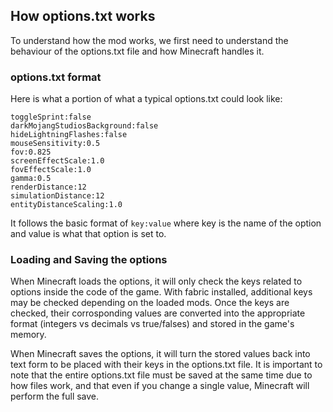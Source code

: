 
## How options.txt works
To understand how the mod works, we first need to understand the behaviour of the options.txt file and how Minecraft handles it.

### options.txt format
Here is what a portion of what a typical options.txt could look like:
```
toggleSprint:false
darkMojangStudiosBackground:false
hideLightningFlashes:false
mouseSensitivity:0.5
fov:0.825
screenEffectScale:1.0
fovEffectScale:1.0
gamma:0.5
renderDistance:12
simulationDistance:12
entityDistanceScaling:1.0
```
It follows the basic format of `key:value` where key is the name of the option and value is what that option is set to.

### Loading and Saving the options
When Minecraft loads the options, it will only check the keys related to options inside the code of the game.
With fabric installed, additional keys may be checked depending on the loaded mods.
Once the keys are checked, their corrosponding values are converted into the appropriate format (integers vs decimals vs true/falses) and stored in the game's memory.

When Minecraft saves the options, it will turn the stored values back into text form to be placed with their keys in the options.txt file.
It is important to note that the entire options.txt file must be saved at the same time due to how files work, and that even if you change a single value, Minecraft will perform the full save.

